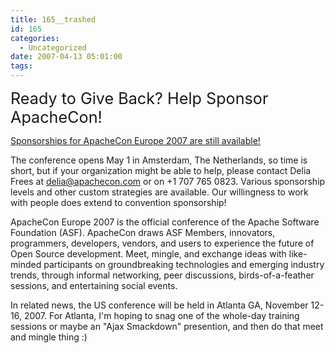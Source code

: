 ```yaml
---
title: 165__trashed
id: 165
categories:
  - Uncategorized
date: 2007-04-13 05:01:00
tags:
---
```


<span style="font-size:180%;">Ready to Give Back? Help Sponsor ApacheCon!</span>

[Sponsorships for ApacheCon Europe 2007 are still available!](http://www.eu.apachecon.com/sponsors/)

The conference opens May 1 in Amsterdam, The Netherlands, so time is short, but if your organization might be able to help, please contact Delia Frees at delia@apachecon.com or on +1 707 765 0823\. Various sponsorship levels and other custom strategies are available. Our willingness to work with people does extend to convention sponsorship!

ApacheCon Europe 2007 is the official conference of the Apache Software Foundation  (ASF). ApacheCon draws ASF Members, innovators,  programmers, developers, vendors, and users to experience the future of Open Source development. Meet, mingle, and exchange ideas with like-minded participants on groundbreaking technologies and emerging industry trends, through informal networking, peer discussions, birds-of-a-feather sessions, and entertaining social events.

In related news, the US conference will be held in Atlanta GA, November 12-16, 2007\. For Atlanta, I'm hoping to snag one of the whole-day training sessions or maybe an "Ajax Smackdown" presention, and then do that meet and mingle thing :)